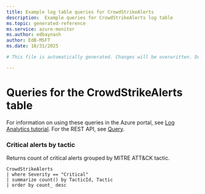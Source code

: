 ```yaml
---
title: Example log table queries for CrowdStrikeAlerts
description:  Example queries for CrowdStrikeAlerts log table
ms.topic: generated-reference
ms.service: azure-monitor
ms.author: edbaynash
author: EdB-MSFT
ms.date: 10/31/2025

# This file is automatically generated. Changes will be overwritten. Do not change this file directly. 

---
```


# Queries for the CrowdStrikeAlerts table

For information on using these queries in the Azure portal, see [Log Analytics tutorial](/azure/azure-monitor/logs/log-analytics-tutorial). For the REST API, see [Query](/azure/azure-monitor/logs/api/overview).


### Critical alerts by tactic  


Returns count of critical alerts grouped by MITRE ATT&CK tactic.  

```query
CrowdStrikeAlerts
| where Severity == "Critical"
| summarize count() by TacticId, Tactic
| order by count_ desc

```

